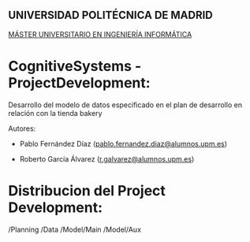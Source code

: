 ## UNIVERSIDAD POLITÉCNICA DE MADRID
[MÁSTER UNIVERSITARIO EN INGENIERÍA INFORMÁTICA](http://www.fi.upm.es/?id=muii)

# CognitiveSystems - ProjectDevelopment:

Desarrollo del modelo de datos especificado en el plan de desarrollo en relación con la tienda bakery

Autores:
- Pablo Fernández Díaz
(pablo.fernandez.diaz@alumnos.upm.es)

- Roberto García Álvarez
(r.galvarez@alumnos.upm.es)

# Distribucion del Project Development:

/Planning
/Data
/Model/Main
/Model/Aux
